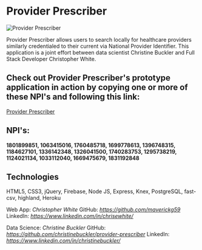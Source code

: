 # Provider Prescriber

![Provider Prescriber](https://github.com/maverickg59/buckler-pcd-client/blob/master/providerPrescriber.gif)

Provider Prescriber allows users to search locally for healthcare providers similarly credentialed to their current via National Provider Identifier. This application is a joint effort between data scientist Christine Buckler and Full Stack Developer Christopher White. 

## Check out Provider Prescriber's prototype application in action by copying one or more of these NPI's and following this link:

[Provider Prescriber](https://buckler-pcd.firebaseapp.com/)

## NPI's:
**1801899851, 1063415016, 1760485718, 1699778613,
1396748315, 1184627101, 1336142348, 1326041500,
1740283753, 1295738219, 1124021134, 1033112040,
1669475679, 1831192848**

## Technologies
HTML5, CSS3, jQuery, Firebase, Node JS, Express, Knex, PostgreSQL, fast-csv, highland, Heroku


Web App: *Christopher White*
GitHub: *https://github.com/maverickg59*
LinkedIn: *https://www.linkedin.com/in/chrisewhite/*


Data Science: *Christine Buckler*
GitHub: *https://github.com/christinebuckler/provider-prescriber*
LinkedIn: *https://www.linkedin.com/in/christinebuckler/*
